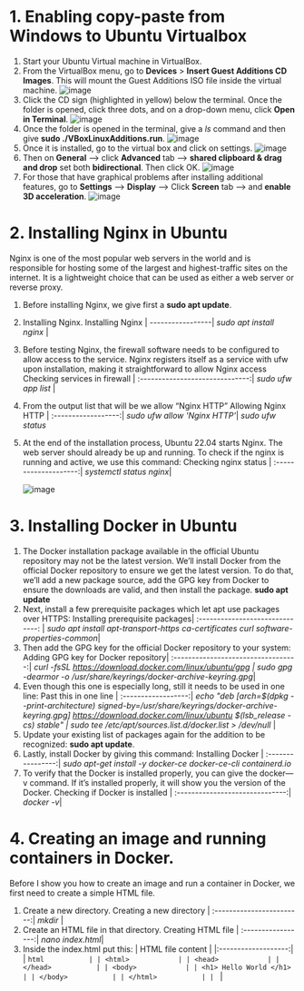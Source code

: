 # 1. Enabling copy-paste from Windows to Ubuntu Virtualbox
1. Start your Ubuntu Virtual machine in VirtualBox.
2. From the VirtualBox menu, go to **Devices** > **Insert Guest Additions CD Images**. This will mount the Guest Additions ISO file inside the virtual machine.
   ![image](https://github.com/s371506/acit2410/assets/113550989/c712d2c6-367a-4466-bc05-4bdc5d63941b)
3. Click the CD sign (highlighted in yellow) below the terminal. Once the folder is opened, click three dots, and on a drop-down menu, click **Open in Terminal**.
   ![image](https://github.com/s371506/acit2410/assets/113550989/0e8141fe-e0f9-4e7e-9616-b954865ec571)
4. Once the folder is opened in the terminal, give a *ls* command and then give **sudo ./VBoxLinuxAdditions.run**.
   ![image](https://github.com/s371506/acit2410/assets/113550989/2062dd22-6eb9-43e4-808f-235a7a6f1b32)
5. Once it is installed, go to the virtual box and click on settings.
   ![image](https://github.com/s371506/acit2410/assets/113550989/9c2138e9-4f81-4ab1-b5a5-d2eb4bfeaff7)
6. Then on **General** --> click **Advanced** tab --> **shared clipboard & drag and drop** set both **bidirectional**. Then click OK.
   ![image](https://github.com/s371506/acit2410/assets/113550989/49da590d-8b6b-465b-87df-dcc8c962506e)
7. For those that have graphical problems after installing additional features, go to **Settings** --> **Display** --> Click **Screen** tab --> and **enable 3D acceleration**.
   ![image](https://github.com/s371506/acit2410/assets/113550989/0740a4f5-d73d-47d7-a3d8-19e309df6cf4)

# 2. Installing Nginx in Ubuntu

Nginx is one of the most popular web servers in the world and is responsible for hosting some of the largest and highest-traffic sites on the internet. It is a lightweight choice that can be used as either a web server or reverse proxy.
1. Before installing Nginx, we give first a **sudo apt update**.
2. Installing Nginx.
   Installing Nginx |
   -----------------|
   *sudo apt install nginx* |
3. Before testing Nginx, the firewall software needs to be configured to allow access to the service. Nginx registers itself as a service with ufw upon installation, making it straightforward to allow Nginx access
   Checking services in firewall |
   :------------------------------:|
   *sudo ufw app list* |
4. From the output list that will be we allow “Nginx HTTP”
   Allowing Nginx HTTP |
   :------------------:|
   *sudo ufw allow 'Nginx HTTP'*|
   *sudo ufw status*
6. At the end of the installation process, Ubuntu 22.04 starts Nginx. The web server should already be up and running.
To check if the nginx is running and active, we use this command:
   Checking nginx status |
   :--------------------:|
   *systemctl status nginx*|

    ![image](https://github.com/s371506/acit2410/assets/113550989/8cf59924-5cbf-460f-9b75-06bb0476b92c)


# 3. Installing Docker in Ubuntu

1. The Docker installation package available in the official Ubuntu repository may not be the latest version. We’ll install Docker from the official Docker repository to ensure we get the latest version. To do that, we’ll add a new package source, add the GPG key from Docker to ensure the downloads are valid, and then install the package.
**sudo apt update**
2. Next, install a few prerequisite packages which let apt use packages over HTTPS:
   Installing prerequisite packages|
   :------------------------------: |
   *sudo apt install apt-transport-https ca-certificates curl software-properties-common*|
3. Then add the GPG key for the official Docker repository to your system:
   Adding GPG key for Docker repository|
   :----------------------------------:|
   *curl -fsSL https://download.docker.com/linux/ubuntu/gpg  \| sudo gpg -dearmor -o /usr/share/keyrings/docker-archive-keyring.gpg*|
4. Even though this one is especially long, still it needs to be used in one line:
   Past this in one line |
   :------------------:|
   *echo "deb [arch=$(dpkg --print-architecture) signed-by=/usr/share/keyrings/docker-archive-keyring.gpg] https://download.docker.com/linux/ubuntu $(lsb_release -cs) stable" | sudo tee /etc/apt/sources.list.d/docker.list > /dev/null* |
5. Update your existing list of packages again for the addition to be recognized: **sudo apt update**.
6. Lastly, install Docker by giving this command:
   Installing Docker |
   :----------------:|
   *sudo apt-get install -y docker-ce docker-ce-cli containerd.io*
7. To verify that the Docker is installed properly, you can give the docker—v command. If it’s installed properly, it will show you the version of the Docker.
   Checking if Docker is installed |
   :------------------------------:|
   *docker -v*|

# 4. Creating an image and running containers in Docker.
Before I show you how to create an image and run a container in Docker, we first need to create a simple HTML file.
1. Create a new directory.
   Creating a new directory |
   :------------------------:|
   *mkdir* <name of the directory> |
2. Create an HTML file in that directory.
   Creating HTML file |
   :-----------------:|
   *nano index.html*|
3. Inside the index.html put this:
  | HTML file content |
|:-------------------:|
| ```html           |
| <html>            |
| <head>            |
| </head>           |
| <body>            |
| <h1> Hello World </h1> |
| </body>           |
| </html>           |
| ```               |
        


   








